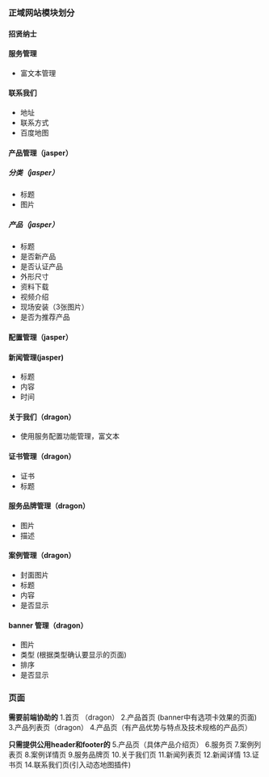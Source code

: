 ### 正域网站模块划分

#### 招贤纳士

#### 服务管理
- 富文本管理

#### 联系我们
- 地址
- 联系方式
- 百度地图

#### 产品管理（jasper）
##### 分类（jasper）
- 标题 
- 图片

##### 产品（jasper）
- 标题
- 是否新产品
- 是否认证产品
- 外形尺寸
- 资料下载
- 视频介绍
- 现场安装（3张图片）
- 是否为推荐产品

#### 配置管理（jasper）

#### 新闻管理(jasper)
- 标题
- 内容
- 时间


#### 关于我们（dragon）
- 使用服务配置功能管理，富文本

#### 证书管理（dragon）
- 证书
- 标题

#### 服务品牌管理（dragon）
- 图片
- 描述

#### 案例管理（dragon）
- 封面图片
- 标题
- 内容
- 是否显示

#### banner 管理（dragon）
- 图片
- 类型 (根据类型确认要显示的页面)
- 排序
- 是否显示





### 页面

**需要前端协助的**
1.首页 （dragon）
2.产品首页 (banner中有选项卡效果的页面)
3.产品列表页（dragon）
4.产品页（有产品优势与特点及技术规格的产品页）

**只需提供公用header和footer的**
5.产品页（具体产品介绍页）
6.服务页
7.案例列表页
8.案例详情页
9.服务品牌页
10.关于我们页
11.新闻列表页
12.新闻详情
13.证书页
14.联系我们页(引入动态地图插件)
